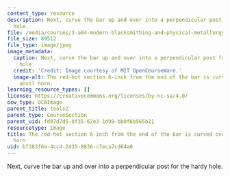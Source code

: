 ```yaml
---
content_type: resource
description: Next, curve the bar up and over into a perpendicular post for the hardy
  hole.
file: /media/courses/3-a04-modern-blacksmithing-and-physical-metallurgy-fall-2008/b7383f6e4cc424358836c7eca7cd64a0_139.jpg
file_size: 89512
file_type: image/jpeg
image_metadata:
  caption: Next, curve the bar up and over into a perpendicular post for the hardy
    hole.
  credit: 'Credit: Image courtesy of MIT OpenCourseWare.'
  image-alt: The red-hot section 6-inch from the end of the bar is curved over the
    anvil horn.
learning_resource_types: []
license: https://creativecommons.org/licenses/by-nc-sa/4.0/
ocw_type: OCWImage
parent_title: tools2
parent_type: CourseSection
parent_uid: fd07d7d5-bf35-62e3-1d99-bb0f6b565b21
resourcetype: Image
title: The red-hot section 6-inch from the end of the bar is curved over the anvil
  horn
uid: b7383f6e-4cc4-2435-8836-c7eca7cd64a0
---
```

Next, curve the bar up and over into a perpendicular post for the hardy hole.